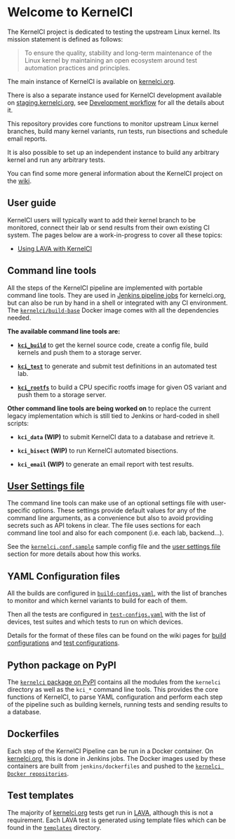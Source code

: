 # Welcome to KernelCI

The KernelCI project is dedicated to testing the upstream Linux kernel.  Its
mission statement is defined as follows:

> To ensure the quality, stability and long-term maintenance of the Linux
> kernel by maintaining an open ecosystem around test automation practices and
> principles.

The main instance of KernelCI is available on
[kernelci.org](https://kernelci.org).

There is also a separate instance used for KernelCI development available on
[staging.kernelci.org](https://staging.kernelci.org), see [Development
workflow](doc/staging.md) for all the details about it.

This repository provides core functions to monitor upstream Linux kernel
branches, build many kernel variants, run tests, run bisections and schedule
email reports.

It is also possible to set up an independent instance to build any arbitrary
kernel and run any arbitrary tests.

You can find some more general information about the KernelCI project on the
[wiki](https://github.com/kernelci/kernelci-doc/wiki/KernelCI).


## User guide

KernelCI users will typically want to add their kernel branch to be monitored,
connect their lab or send results from their own existing CI system.  The pages
below are a work-in-progress to cover all these topics:

* [Using LAVA with KernelCI](https://kernelci.org/docs/labs/lava/)


## Command line tools

All the steps of the KernelCI pipeline are implemented with portable command
line tools.  They are used in [Jenkins pipeline
jobs](https://github.com/kernelci/kernelci-jenkins/tree/master/jobs) for
kernelci.org, but can also be run by hand in a shell or integrated with any CI
environment.  The
[`kernelci/build-base`](https://hub.docker.com/r/kernelci/build-base) Docker
image comes with all the dependencies needed.

**The available command line tools are:**

* **[`kci_build`](doc/kci_build.md)** to get the kernel source code, create a
  config file, build kernels and push them to a storage server.

* **[`kci_test`](doc/kci_test.md)** to generate and submit test definitions in
  an automated test lab.

* **[`kci_rootfs`](doc/kci_rootfs.md)** to build a CPU specific rootfs image
  for given OS variant and push them to a storage server.

**Other command line tools are being worked on** to replace the current legacy
implementation which is still tied to Jenkins or hard-coded in shell scripts:

* **`kci_data` (WIP)** to submit KernelCI data to a database and retrieve it.

* **`kci_bisect` (WIP)** to run KernelCI automated bisections.

* **`kci_email` (WIP)** to generate an email report with test results.


## [User Settings file](doc/settings.md)

The command line tools can make use of an optional settings file with
user-specific options.  These settings provide default values for any of the
command line arguments, as a convenience but also to avoid providing secrets
such as API tokens in clear.  The file uses sections for each command line tool
and also for each component (i.e. each lab, backend...).

See the [`kernelci.conf.sample`](kernelci.conf.sample) sample config file and
the [user settings file](doc/settings.md) section for more details about how
this works.

## YAML Configuration files

All the builds are configured in
[`build-configs.yaml`](https://github.com/kernelci/kernelci-core/blob/master/build-configs.yaml),
with the list of branches to monitor and which kernel variants to build for
each of them.

Then all the tests are configured in
[`test-configs.yaml`](https://github.com/kernelci/kernelci-core/blob/master/test-configs.yaml)
with the list of devices, test suites and which tests to run on which devices.

Details for the format of these files can be found on the wiki pages for [build
configurations](https://github.com/kernelci/kernelci-doc/wiki/Build-configurations)
and [test
configurations](https://github.com/kernelci/kernelci-doc/wiki/Test-configurations).


## Python package on PyPI

The [`kernelci` package on PyPI](https://pypi.org/project/kernelci/) contains
all the modules from the `kernelci` directory as well as the `kci_*` command
line tools.  This provides the core functions of KernelCI, to parse YAML
configuration and perform each step of the pipeline such as building kernels,
running tests and sending results to a database.


## Dockerfiles

Each step of the KernelCI Pipeline can be run in a Docker container.  On
[kernelci.org](https://kernelci.org), this is done in Jenkins jobs.  The Docker
images used by these containers are built from `jenkins/dockerfiles` and pushed
to the [`kernelci Docker
repositories`](https://cloud.docker.com/u/kernelci/repository/list).


## Test templates

The majority of [kernelci.org](https://kernelci.org) tests get run in
[LAVA](https://lavasoftware.org/), although this is not a requirement.  Each
LAVA test is generated using template files which can be found in the
[`templates`](https://github.com/kernelci/kernelci-core/tree/master/templates)
directory.
